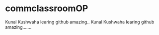 # commclassroomOP

Kunal Kushwaha learing github amazing..
Kunal Kushwaha learing github amazing.......

